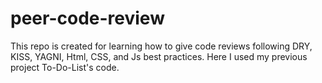 # peer-code-review
This repo is created for learning how to give code reviews following DRY, KISS, YAGNI, Html, CSS, and Js best practices. Here I used my previous project To-Do-List's code.

